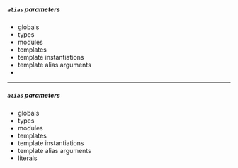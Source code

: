 ##### `alias` parameters

- globals
- types
- modules
- templates
- template instantiations
- template alias arguments
- <!-- -->

<!--
they generally work the same as "alias", but

- accept literals

- context

TODO: is (T...) if (T.length == 1) still needed?
TODO: are alias literals new?
-->

---

##### `alias` parameters

- globals
- types
- modules
- templates
- template instantiations
- template alias arguments
- literals

